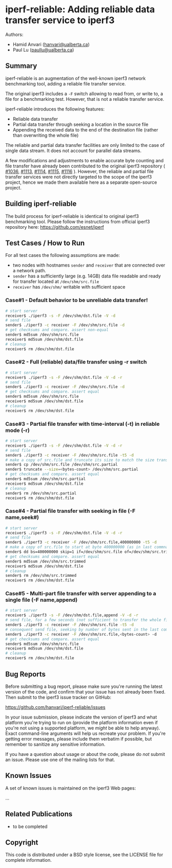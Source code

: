 iperf-reliable: Adding reliable data transfer service to iperf3
==============================================================

Authors: 
- Hamid Anvari (hanvari@ualberta.ca)
- Paul Lu (paullu@ualberta.ca)

Summary
-------

iperf-reliable is an augmentation of the well-known 
iperf3
network benchmarking tool,
adding a reliable file transfer service.

The original iperf3 includes a `-F` switch allowing 
to read from, or write to, a file for a benchmarking test.
However, that is not a reliable transfer service.

iperf-reliable introduces the following features:
- Reliable data transfer
- Partial data transfer through seeking a location in the source file
- Appending the received data to the end of the destination file (rather than overwriting the whole file)

The reliable and partial data transfer 
facilities are only limited to the case
of single data stream.
It does not account for parallel data streams.

A few modifications and adjustments to
enable accurate byte counting and file transfer
have already been contributed to the original 
iperf3 repository (
[#1036](https://github.com/esnet/iperf/pull/1112),
[#1113](https://github.com/esnet/iperf/pull/1113),
[#1114](https://github.com/esnet/iperf/pull/1114),
[#1115](https://github.com/esnet/iperf/pull/1115),
[#1116](https://github.com/esnet/iperf/pull/1116)
).
However, the reliable and partial file transfer 
services were not directly targeted to the scope of
the iperf3 project, hence we made them available here
as a separate open-source project.


Building iperf-reliable
---------------

The build process for iperf-reliable is identical
to original iperf3 benchmarking tool.
Please follow the instructions from official iperf3 
repository here:
https://github.com/esnet/iperf


Test Cases / How to Run
----------

For all test cases the following assumptions are made: 
- two nodes with hostnames `sender` and `receiver` that are connected over a network path.
- `sender` has a sufficiently large (e.g. 14GB) data file readable and ready for transfer located at `/dev/shm/src.file`
- `receiver` has `/dev/shm/` writable with sufficient space

### Case#1 - Default behavior to be unreliable data transfer!

```bash
# start server
receiver$ ./iperf3 -s -F /dev/shm/dst.file -V -d
# send file
sender$ ./iperf3 -c receiver -F /dev/shm/src.file -d
# get checksums and compare. assert non-equal
sender$ md5sum /dev/shm/src.file 
receiver$ md5sum /dev/shm/dst.file
# cleanup
receiver$ rm /dev/shm/dst.file
```

### Case#2 - Full (reliable) data/file transfer using -r switch

```bash
# start server
receiver$ ./iperf3 -s -F /dev/shm/dst.file -V -d -r
# send file
sender$ ./iperf3 -c receiver -F /dev/shm/src.file -d
# get checksums and compare. assert equal
sender$ md5sum /dev/shm/src.file 
receiver$ md5sum /dev/shm/dst.file
# cleanup
receiver$ rm /dev/shm/dst.file
```

### Case#3 - Partial file transfer with time-interval (-t) in reliable mode (-r)

```bash
# start server
receiver$ ./iperf3 -s -F /dev/shm/dst.file -V -d -r
# send file
sender$ ./iperf3 -c receiver -F /dev/shm/src.file -t5 -d
# make a copy of src.file and truncate its size to match the size transferred for server (in output of last command)
sender$ cp /dev/shm/src.file /dev/shm/src.partial
sender$ truncate --size=<bytes-count> /dev/shm/src.partial
# get checksums and compare. assert equal
sender$ md5sum /dev/shm/src.partial 
receiver$ md5sum /dev/shm/dst.file
# cleanup
sender$ rm /dev/shm/src.partial
receiver$ rm /dev/shm/dst.file
```

### Case#4 - Partial file transfer with seeking in file (-F name,seek#)

```bash
# start server
receiver$ ./iperf3 -s -F /dev/shm/dst.file -V -d -r
# send file
sender$ ./iperf3 -c receiver -F /dev/shm/src.file,400000000 -t5 -d
# make a copy of src.file to start at byte 400000000 (as in last commnad) and compare with destination file
sender$ dd bs=400000000 skip=1 if=/dev/shm/src.file of=/dev/shm/src.trimmed
# get checksums and compare. assert equal
sender$ md5sum /dev/shm/src.trimmed
receiver$ md5sum /dev/shm/dst.file
# cleanup
sender$ rm /dev/shm/src.trimmed
receiver$ rm /dev/shm/dst.file
```

### Case#5 - Multi-part file transfer with server appending to a single file (-F name,append)

```bash
# start server
receiver$ ./iperf3 -s -F /dev/shm/dst.file,append -V -d -r
# send file, for a few seconds (not sufficient to transfer the whole file)
sender$ ./iperf3 -c receiver -F /dev/shm/src.file -t5 -d
# consequent send file, seeking by number of bytes sent in the last command, with no time or bytes termination condition (i.e. sending to the end of file)
sender$ ./iperf3 -c receiver -F /dev/shm/src.file,<bytes-count> -d
# get checksums and compare. assert equal
sender$ md5sum /dev/shm/src.file
receiver$ md5sum /dev/shm/dst.file
# cleanup
receiver$ rm /dev/shm/dst.file
```


Bug Reports
-----------

Before submitting a bug report, please make sure you're running the
latest version of the code, and confirm that your issue has not
already been fixed.  Then submit to the iperf3 issue tracker on
GitHub:

https://github.com/hanvari/iperf-reliable/issues

In your issue submission, please indicate the version of iperf3 and
what platform you're trying to run on (provide the platform
information even if you're not using a supported platform, we
*might* be able to help anyway).  Exact command-line arguments will
help us recreate your problem.  If you're getting error messages,
please include them verbatim if possible, but remember to sanitize any
sensitive information.

If you have a question about usage or about the code, please do *not*
submit an issue.  Please use one of the mailing lists for that.

Known Issues
------------

A set of known issues is maintained on the iperf3 Web pages:

...

Related Publications
-----

* to be completed


Copyright
---------

This code is distributed under a BSD style license, 
see the LICENSE file for complete information.
